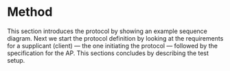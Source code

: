 # Method

This section introduces the protocol by showing an example sequence diagram.
Next we start the protocol definition by looking at
the requirements for a supplicant (client)
&mdash; the one initiating the protocol &mdash;
followed by the specification for the AP.
This sections concludes by describing the test setup.
